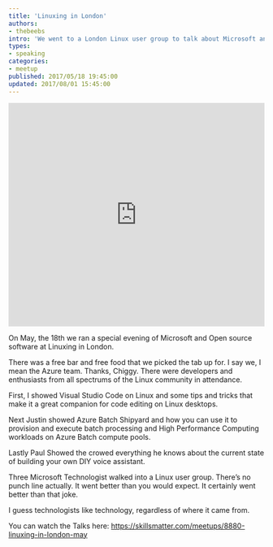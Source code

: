 ```yaml
---
title: 'Linuxing in London'
authors:
- thebeebs
intro: 'We went to a London Linux user group to talk about Microsoft and surprisingly it went really well. '
types:
- speaking
categories:
- meetup
published: 2017/05/18 19:45:00
updated: 2017/08/01 15:45:00
---
```

<iframe src="https://spark.adobe.com/video/okTLxbsXp79ES/embed"  width="100%" height="440" frameborder="0" allowfullscreen></iframe>

On May, the 18th we ran a special evening of Microsoft and Open source software at Linuxing in London.

There was a free bar and free food that we picked the tab up for. I say we, I mean the Azure team. Thanks, Chiggy.  There were developers and enthusiasts from all spectrums of the Linux community in attendance. 

First, I showed Visual Studio Code on Linux and some tips and tricks that make it a great companion for code editing on Linux desktops.

Next Justin showed Azure Batch Shipyard and how you can use it to provision and execute batch processing and High Performance Computing workloads on Azure Batch compute pools.

Lastly Paul Showed the crowed everything he knows about the current state of building your own DIY voice assistant. 

Three Microsoft Technologist walked into a Linux user group. There’s no punch line actually. It went better than you would expect. It certainly went better than that joke. 

I guess technologists like technology, regardless of where it came from.

You can watch the Talks here: https://skillsmatter.com/meetups/8880-linuxing-in-london-may